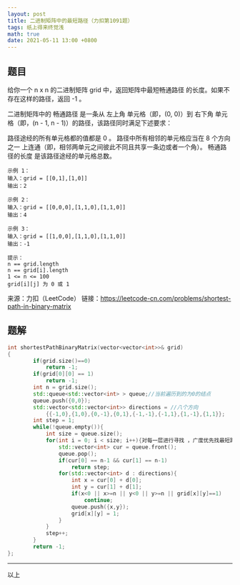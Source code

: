 ```yaml
---
layout: post
title: 二进制矩阵中的最短路径（力扣第1091题）
tags: 纸上得来终觉浅
math: true
date: 2021-05-11 13:00 +0800
---
```


## 题目

给你一个 n x n 的二进制矩阵 grid 中，返回矩阵中最短畅通路径 的长度。如果不存在这样的路径，返回 -1 。

二进制矩阵中的 畅通路径 是一条从 左上角 单元格（即，(0, 0)）到 右下角 单元格（即，(n - 1, n - 1)）的路径，该路径同时满足下述要求：

路径途经的所有单元格都的值都是 0 。
路径中所有相邻的单元格应当在 8 个方向之一 上连通（即，相邻两单元之间彼此不同且共享一条边或者一个角）。
畅通路径的长度 是该路径途经的单元格总数。


```
示例 1：
输入：grid = [[0,1],[1,0]]
输出：2

示例 2：
输入：grid = [[0,0,0],[1,1,0],[1,1,0]]
输出：4

示例 3：
输入：grid = [[1,0,0],[1,1,0],[1,1,0]]
输出：-1

提示：
n == grid.length
n == grid[i].length
1 <= n <= 100
grid[i][j] 为 0 或 1
```

来源：力扣（LeetCode）
链接：https://leetcode-cn.com/problems/shortest-path-in-binary-matrix





## 题解



```c++
int shortestPathBinaryMatrix(vector<vector<int>>& grid)
{
        if(grid.size()==0)
            return -1;
        if(grid[0][0] == 1) 
            return -1;
        int n = grid.size();
        std::queue<std::vector<int> > queue;//当前遍历到的为0的结点
        queue.push({0,0});
        std::vector<std::vector<int>> directions = //八个方向
            {{-1,0},{1,0},{0,-1},{0,1},{-1,-1},{-1,1},{1,-1},{1,1}};
        int step = 1;
        while(!queue.empty()){
            int size = queue.size();
            for(int i = 0; i < size; i++){对每一层进行寻找 ，广度优先找最短路径的的常用方法
                std::vector<int> cur = queue.front();
                queue.pop();
                if(cur[0] == n-1 && cur[1] == n-1) 
                    return step;
                for(std::vector<int> d : directions){
                    int x = cur[0] + d[0];
                    int y = cur[1] + d[1];
                    if(x<0 || x>=n || y<0 || y>=n || grid[x][y]==1) 
                        continue;
                    queue.push({x,y});
                    grid[x][y] = 1;
                }
            }
            step++;
        }
        return -1;
};
```



---
以上

